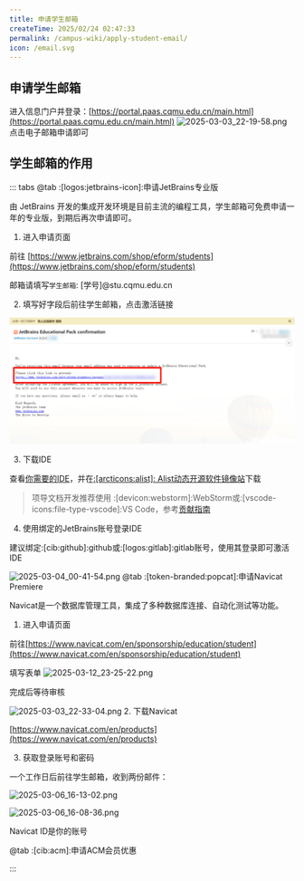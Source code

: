 ```yaml
---
title: 申请学生邮箱
createTime: 2025/02/24 02:47:33
permalink: /campus-wiki/apply-student-email/
icon: /email.svg
---
```


## 申请学生邮箱

进入信息门户并登录：[https://portal.paas.cqmu.edu.cn/main.html](https://portal.paas.cqmu.edu.cn/main.html)
![2025-03-03_22-19-58.png](/src/2025-03-03_22-19-58.png)
点击电子邮箱申请即可



## 学生邮箱的作用

::: tabs
@tab :[logos:jetbrains-icon]:申请JetBrains专业版

由 JetBrains 开发的集成开发环境是目前主流的编程工具，学生邮箱可免费申请一年的专业版，到期后再次申请即可。

1. 进入申请页面

前往 [https://www.jetbrains.com/shop/eform/students](https://www.jetbrains.com/shop/eform/students)

邮箱请填写`学生邮箱`: [学号]@stu.cqmu.edu.cn

2. 填写好字段后前往学生邮箱，点击激活链接

![2025-03-12_16-18-20.png](../../.vuepress/public/src/2025-03-12_16-18-20.png)

3. 下载IDE

查看[你需要的IDE](/campus-wiki/common-software/#ide-篇)，并在[:[arcticons:alist]: Alist动态开源软件镜像站](http://192.168.183.171:5244/softwares/JetBrainsIDEs)下载

> 项导文档开发推荐使用 :[devicon:webstorm]:WebStorm或:[vscode-icons:file-type-vscode]:VS Code，参考[贡献指南](/contribute/#我是文档站的开发者)

4. 使用绑定的JetBrains账号登录IDE

建议绑定:[cib:github]:github或:[logos:gitlab]:gitlab账号，使用其登录即可激活IDE

![2025-03-04_00-41-54.png](/src/2025-03-04_00-41-54.png)
@tab :[token-branded:popcat]:申请Navicat Premiere

Navicat是一个数据库管理工具，集成了多种数据库连接、自动化测试等功能。

1. 进入申请页面

前往[https://www.navicat.com/en/sponsorship/education/student](https://www.navicat.com/en/sponsorship/education/student)

填写表单
![2025-03-12_23-25-22.png](/src/2025-03-12_23-25-22.png)

完成后等待审核

![2025-03-03_22-33-04.png](/src/2025-03-03_22-33-04.png)
2. 下载Navicat

[https://www.navicat.com/en/products](https://www.navicat.com/en/products)

3. 获取登录账号和密码

一个工作日后前往学生邮箱，收到两份邮件：

![2025-03-06_16-13-02.png](/src/2025-03-06_16-13-02.png)

![2025-03-06_16-08-36.png](/src/2025-03-06_16-08-36.png)

Navicat ID是你的账号


@tab :[cib:acm]:申请ACM会员优惠


:::
